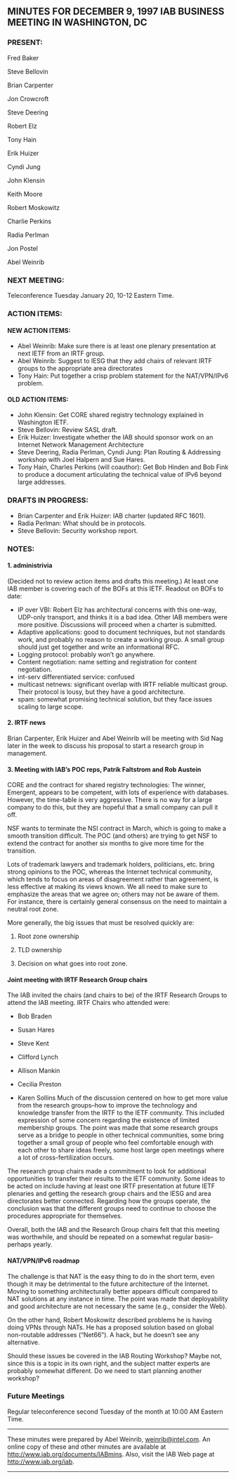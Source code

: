 
MINUTES FOR DECEMBER 9, 1997 IAB BUSINESS MEETING IN WASHINGTON, DC
-------------------------------------------------------------------


### PRESENT:



 Fred Baker  

 Steve Bellovin  

 Brian Carpenter  

 Jon Crowcroft  

 Steve Deering  

 Robert Elz  

 Tony Hain  

 Erik Huizer  

 Cyndi Jung  

 John Klensin  

 Keith Moore  

 Robert Moskowitz  

 Charlie Perkins  

 Radia Perlman  

 Jon Postel  

Abel Weinrib

### NEXT MEETING:



Teleconference Tuesday January 20, 10-12 Eastern Time.


### ACTION ITEMS:


#### NEW ACTION ITEMS:

+ Abel Weinrib: Make sure there is at least one plenary presentation at next IETF from an IRTF group.
+ Abel Weinrib: Suggest to IESG that they add chairs of relevant IRTF groups to the appropriate area directorates
+ Tony Hain: Put together a crisp problem statement for the NAT/VPN/IPv6 problem.

#### OLD ACTION ITEMS:

+ John Klensin: Get CORE shared registry technology explained in Washington IETF.
+ Steve Bellovin: Review SASL draft.
+ Erik Huizer: Investigate whether the IAB should sponsor work on an Internet Network Management Architecture
+ Steve Deering, Radia Perlman, Cyndi Jung: Plan Routing & Addressing workshop with Joel Halpern and Sue Hares.
+ Tony Hain, Charles Perkins (will coauthor): Get Bob Hinden and Bob Fink to produce a document articulating the technical value of IPv6 beyond large addresses.


### DRAFTS IN PROGRESS:


* Brian Carpenter and Erik Huizer: IAB charter (updated RFC 1601).
* Radia Perlman: What should be in protocols.
* Steve Bellovin: Security workshop report.


### NOTES:


#### 1. administrivia


(Decided not to review action items and drafts this meeting.)
 At least one IAB member is covering each of the BOFs at this IETF. Readout on BOFs to date:

- IP over VBI: Robert Elz has architectural concerns with this one-way, UDP-only transport, and thinks it is a bad idea. Other IAB members were more positive. Discussions will proceed when a charter is submitted.
- Adaptive applications: good to document techniques, but not standards work, and probably no reason to create a working group. A small group should just get together and write an informational RFC.
- Logging protocol: probably won’t go anywhere.
- Content negotiation: name setting and registration for content negotiation.
- int-serv differentiated service: confused
- multicast netnews: significant overlap with IRTF reliable multicast group. Their protocol is lousy, but they have a good architecture.
- spam: somewhat promising technical solution, but they face issues scaling to large scope.

#### 2. IRTF news

Brian Carpenter, Erik Huizer and Abel Weinrib will be meeting with Sid Nag later in the week to discuss his proposal to start a research group in management.


#### 3. Meeting with IAB’s POC reps, Patrik Faltstrom and Rob Austein

CORE and the contract for shared registry technologies: The winner, Emergent, appears to be competent, with lots of experience with databases. However, the time-table is very aggressive. There is no way for a large company to do this, but they are hopeful that a small company can pull it off.


 NSF wants to terminate the NSI contract in March, which is going to make a smooth transition difficult. The POC (and others) are trying to get NSF to extend the contract for another six months to give more time for the transition. 


 Lots of trademark lawyers and trademark holders, politicians, etc. bring strong opinions to the POC, whereas the Internet technical community, which tends to focus on areas of disagreement rather than agreement, is less effective at making its views known. We all need to make sure to emphasize the areas that we agree on; others may not be aware of them. For instance, there is certainly general consensus on the need to maintain a neutral root zone. 


 More generally, the big issues that must be resolved quickly are:


 1. Root zone ownership  

 2. TLD ownership  

3. Decision on what goes into root zone.
#### Joint meeting with IRTF Research Group chairs

The IAB invited the chairs (and chairs to be) of the IRTF Research Groups to attend the IAB meeting. IRTF Chairs who attended were:


 + Bob Braden  

 + Susan Hares  

 + Steve Kent  

 + Clifford Lynch  

 + Allison Mankin  

 + Cecilia Preston  

 + Karen Sollins
 Much of the discussion centered on how to get more value from the research groups–how to improve the technology and knowledge transfer from the IRTF to the IETF community. This included expression of some concern regarding the existence of limited membership groups. The point was made that some research groups serve as a bridge to people in other technical communities, some bring together a small group of people who feel comfortable enough with each other to share ideas freely, some host large open meetings where a lot of cross-fertilization occurs. 


 The research group chairs made a commitment to look for additional opportunities to transfer their results to the IETF community. Some ideas to be acted on include having at least one IRTF presentation at future IETF plenaries and getting the research group chairs and the IESG and area directorates better connected. Regarding how the groups operate, the conclusion was that the different groups need to continue to choose the procedures appropriate for themselves. 


 Overall, both the IAB and the Research Group chairs felt that this meeting was worthwhile, and should be repeated on a somewhat regular basis–perhaps yearly. 


#### NAT/VPN/IPv6 roadmap

The challenge is that NAT is the easy thing to do in the short term, even though it may be detrimental to the future architecture of the Internet. Moving to something architecturally better appears difficult compared to NAT solutions at any instance in time. The point was made that deployability and good architecture are not necessary the same (e.g., consider the Web).


 On the other hand, Robert Moskowitz described problems he is having doing VPNs through NATs. He has a proposed solution based on global non-routable addresses (“Net66”). A hack, but he doesn’t see any alternative. 


 Should these issues be covered in the IAB Routing Workshop? Maybe not, since this is a topic in its own right, and the subject matter experts are probably somewhat different. Do we need to start planning another workshop? 



### Future Meetings



Regular teleconference second Tuesday of the month at 10:00 AM Eastern Time.




---


These minutes were prepared by Abel Weinrib, weinrib@intel.com. An online copy of these and other minutes are available at http://www.iab.org/documents/IABmins. Also, visit the IAB Web page at http://www.iab.org/iab.




---


